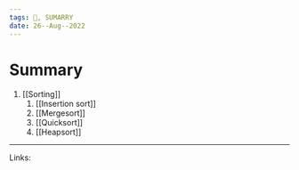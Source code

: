 ```yaml
---
tags: 🌱, SUMARRY
date: 26--Aug--2022
---
```


# Summary

1. [[Sorting]]
    1. [[Insertion sort]]
    2. [[Mergesort]]
    3. [[Quicksort]]
    4. [[Heapsort]]

---
Links: 